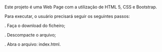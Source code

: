 Este projeto é uma Web Page com a utilização de HTML 5, CSS e Bootstrap.

Para executar, o usuário precisará seguir os seguintes passos:

. Faça o download do ficheiro;

. Descompacte o arquivo;

. Abra o arquivo: index.html.
